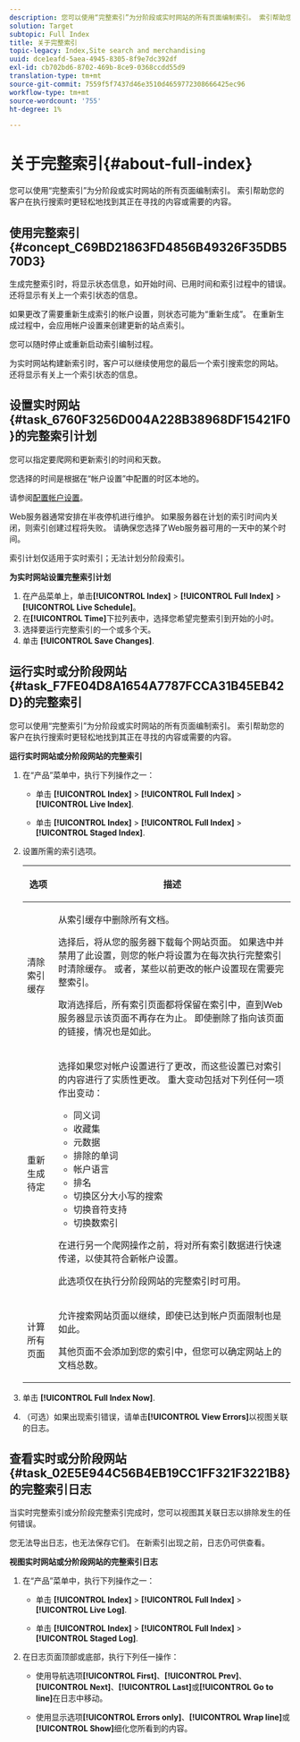 ```yaml
---
description: 您可以使用“完整索引”为分阶段或实时网站的所有页面编制索引。 索引帮助您的客户在执行搜索时更轻松地找到其正在寻找的内容或需要的内容。
solution: Target
subtopic: Full Index
title: 关于完整索引
topic-legacy: Index,Site search and merchandising
uuid: dce1eafd-5aea-4945-8305-8f9e7dc392df
exl-id: cb702bd6-8702-469b-8ce9-0368ccdd55d9
translation-type: tm+mt
source-git-commit: 7559f5f7437d46e3510d4659772308666425ec96
workflow-type: tm+mt
source-wordcount: '755'
ht-degree: 1%

---
```


# 关于完整索引{#about-full-index}

您可以使用“完整索引”为分阶段或实时网站的所有页面编制索引。 索引帮助您的客户在执行搜索时更轻松地找到其正在寻找的内容或需要的内容。

## 使用完整索引{#concept_C69BD21863FD4856B49326F35DB570D3}

生成完整索引时，将显示状态信息，如开始时间、已用时间和索引过程中的错误。 还将显示有关上一个索引状态的信息。

如果更改了需要重新生成索引的帐户设置，则状态可能为“重新生成”。 在重新生成过程中，会应用帐户设置来创建更新的站点索引。

您可以随时停止或重新启动索引编制过程。

为实时网站构建新索引时，客户可以继续使用您的最后一个索引搜索您的网站。 还将显示有关上一个索引状态的信息。

## 设置实时网站{#task_6760F3256D004A228B38968DF15421F0}的完整索引计划

您可以指定要爬网和更新索引的时间和天数。

您选择的时间是根据在“帐户设置”中配置的时区本地的。

请参阅[配置帐户设置](../c-about-settings-menu/c-about-account-options-menu.md#task_80A38D0C8E4F453395BD67B81E4B45D9)。

Web服务器通常安排在半夜停机进行维护。 如果服务器在计划的索引时间内关闭，则索引创建过程将失败。 请确保您选择了Web服务器可用的一天中的某个时间。

索引计划仅适用于实时索引；无法计划分阶段索引。

**为实时网站设置完整索引计划**

1. 在产品菜单上，单击&#x200B;**[!UICONTROL Index]** > **[!UICONTROL Full Index]** > **[!UICONTROL Live Schedule]**。
1. 在&#x200B;**[!UICONTROL Time]**&#x200B;下拉列表中，选择您希望完整索引到开始的小时。
1. 选择要运行完整索引的一个或多个天。
1. 单击 **[!UICONTROL Save Changes]**.

## 运行实时或分阶段网站{#task_F7FE04D8A1654A7787FCCA31B45EB42D}的完整索引

您可以使用“完整索引”为分阶段或实时网站的所有页面编制索引。 索引帮助您的客户在执行搜索时更轻松地找到其正在寻找的内容或需要的内容。

**运行实时网站或分阶段网站的完整索引**

1. 在“产品”菜单中，执行下列操作之一：

   * 单击 **[!UICONTROL Index]** > **[!UICONTROL Full Index]** > **[!UICONTROL Live Index]**.

   * 单击 **[!UICONTROL Index]** > **[!UICONTROL Full Index]** > **[!UICONTROL Staged Index]**.

1. 设置所需的索引选项。

   <table> 
    <thead> 
    <tr> 
    <th colname="col1" class="entry"> <p>选项 </p> </th> 
    <th colname="col2" class="entry"> <p>描述 </p> </th> 
    </tr> 
    </thead>
    <tbody> 
    <tr> 
    <td colname="col1"> <p>清除索引缓存 </p> </td> 
    <td colname="col2"> <p>从索引缓存中删除所有文档。 </p> <p>选择后，将从您的服务器下载每个网站页面。 如果选中并禁用了此设置，则您的帐户将设置为在每次执行完整索引时清除缓存。 或者，某些以前更改的帐户设置现在需要完整索引。 </p> <p>取消选择后，所有索引页面都将保留在索引中，直到Web服务器显示该页面不再存在为止。 即使删除了指向该页面的链接，情况也是如此。 </p> </td> 
    </tr> 
    <tr> 
    <td colname="col1"> <p>重新生成待定 </p> </td> 
    <td colname="col2"> <p>选择如果您对帐户设置进行了更改，而这些设置已对索引的内容进行了实质性更改。 重大变动包括对下列任何一项作出变动： 
    <ul id="ul_4EB8FF692FEB47BBB9A64D61299380D1"> 
    <li id="li_7CF8D286512F4210BEA3DB9F0EFA097A">同义词 </li> 
    <li id="li_8178ABC342BB4365B3927E20433756E3">收藏集 </li> 
    <li id="li_57C8BD06BFA64AFAA2C9EF2CC59520EF">元数据 </li> 
    <li id="li_C4B6A7DA023B4A43991D03EC592170C9">排除的单词 </li> 
    <li id="li_9E0AD4B6DDC24A5A8FB5C2C1CCD5348A">帐户语言 </li> 
    <li id="li_338F107547DF48AAA0EF90F4AD8664A5">排名 </li> 
    <li id="li_7F49B86D94974E79AAD381A64A1400F2">切换区分大小写的搜索 </li> 
    <li id="li_E8FE6EE240A840AC826ADF4294AAC6F6">切换音符支持 </li> 
    <li id="li_51763D482DCB4ED0972966F492B8C0F2">切换数索引 </li> 
    </ul> </p> <p>在进行另一个爬网操作之前，将对所有索引数据进行快速传递，以使其符合新帐户设置。 </p> <p>此选项仅在执行分阶段网站的完整索引时可用。 </p> </td> 
    </tr> 
    <tr> 
    <td colname="col1"> <p>计算所有页面 </p> </td> 
    <td colname="col2"> <p>允许搜索网站页面以继续，即使已达到帐户页面限制也是如此。 </p> <p>其他页面不会添加到您的索引中，但您可以确定网站上的文档总数。 </p> </td> 
    </tr> 
    </tbody> 
    </table>

1. 单击 **[!UICONTROL Full Index Now]**.
1. （可选）如果出现索引错误，请单击&#x200B;**[!UICONTROL View Errors]**&#x200B;以视图关联的日志。

## 查看实时或分阶段网站{#task_02E5E944C56B4EB19CC1FF321F3221B8}的完整索引日志

当实时完整索引或分阶段完整索引完成时，您可以视图其关联日志以排除发生的任何错误。

您无法导出日志，也无法保存它们。 在新索引出现之前，日志仍可供查看。

**视图实时网站或分阶段网站的完整索引日志**

1. 在“产品”菜单中，执行下列操作之一：

   * 单击 **[!UICONTROL Index]** > **[!UICONTROL Full Index]** > **[!UICONTROL Live Log]**.

   * 单击 **[!UICONTROL Index]** > **[!UICONTROL Full Index]** > **[!UICONTROL Staged Log]**.

1. 在日志页面顶部或底部，执行下列任一操作：

   * 使用导航选项&#x200B;**[!UICONTROL First]**、**[!UICONTROL Prev]**、**[!UICONTROL Next]**、**[!UICONTROL Last]**&#x200B;或&#x200B;**[!UICONTROL Go to line]**&#x200B;在日志中移动。

   * 使用显示选项&#x200B;**[!UICONTROL Errors only]**、**[!UICONTROL Wrap line]**&#x200B;或&#x200B;**[!UICONTROL Show]**&#x200B;细化您所看到的内容。
